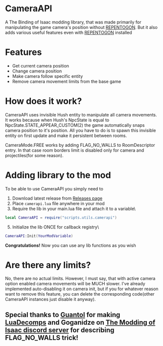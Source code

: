 # CameraAPI

A The Binding of Isaac modding library, that was made primarily for manipulating the game camera's position without [REPENTOGON](https://github.com/TeamREPENTOGON/REPENTOGON). But it also adds various useful features even with [REPENTOGON](https://github.com/TeamREPENTOGON/REPENTOGON) installed

# Features

- Get current camera position
- Change camera position
- Make camera follow specific entity
- Remove camera movement limits from the base game

# How does it work?

CameraAPI uses invisible Hush entity to manipulate all camera movements. It works because when Hush's NpcState is equal to NpcState.STATE_APPEAR_CUSTOM(2) the game automatically snaps camera position to it's position. All you have to do is to spawn this invisible entity on first update and make it persistent between rooms. 

CameraMode.FREE works by adding FLAG_NO_WALLS to RoomDescriptor entry. In that case room borders limit is disabled only for camera and projectiles(for some reason).

# Adding library to the mod

To be able to use CameraAPI you simply need to

1. Download latest release from [Releases page](https://github.com/JaRo7126/CameraAPI/releases)
2. Place `camerapi.lua` file anywhere in your mod
3. Require the lib in your main.lua file and attach it to a variable\
```lua
local CameraAPI = require("scripts.utils.camerapi")
```
5. Initialize the lib ONCE for callback registry\
```lua
CameraAPI:Init(YourModVariable)
```

**Congratulations!**
Now you can use any lib functions as you wish

# Are there any limits?
No, there are no actual limits. However, I must say, that with active camera option enabled camera movements will be MUCH slower. I've already implemented auto-disabling it on camera init, but if you for whatever reason want to remove this feature, you can delete the corresponding code(other CameraAPI instances just disable it anyway).

## Special thanks to [Guantol](https://github.com/Guantol-Lemat) for making [LuaDecomps](https://github.com/Guantol-Lemat/Isaac.LuaDecomps) and Goganidze on [The Modding of Isaac discord server](https://discord.gg/modding-of-isaac-962027940131008653) for describing FLAG_NO_WALLS trick!



